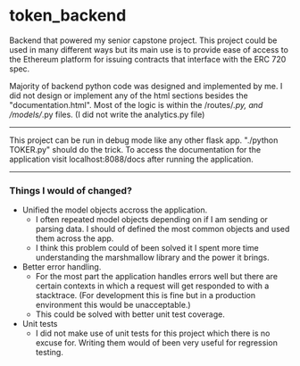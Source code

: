 # token_backend
Backend that powered my senior capstone project. This project could be used in many different ways but its main use is to provide ease of access to the Ethereum platform for issuing contracts that interface with the ERC 720 spec.

Majority of backend python code was designed and implemented by me. I did not design or implement any of the html sections besides the "documentation.html". Most of the logic is within the /routes/*.py, and /models/*.py files. (I did not write the analytics.py file)

***
This project can be run in debug mode like any other flask app. "./python TOKER.py" should do the trick. To access the documentation for the application visit localhost:8088/docs after running the application.
***

### Things I would of changed?
* Unified the model objects accross the application.  
  * I often repeated model objects depending on if I am sending or parsing data. I should of defined the most common objects and used them across the app. 
  * I think this problem could of been solved it I spent more time understanding the marshmallow library and the power it brings.
* Better error handling.  
  * For the most part the application handles errors well but there are certain contexts in which a request will get responded to with a stacktrace. (For development this is fine but in a production environment this would be unacceptable.)
  * This could be solved with better unit test coverage.
* Unit tests
  * I did not make use of unit tests for this project which there is no excuse for. Writing them would of been very useful for regression testing.
